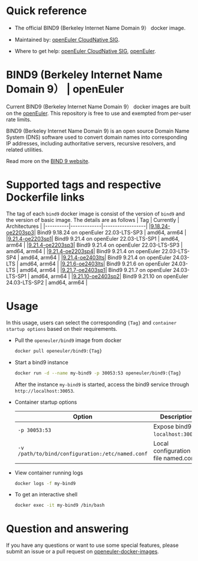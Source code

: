# Quick reference

- The official BIND9 (Berkeley Internet Name Domain 9） docker image.

- Maintained by: [openEuler CloudNative SIG](https://gitee.com/openeuler/cloudnative).

- Where to get help: [openEuler CloudNative SIG](https://gitee.com/openeuler/cloudnative), [openEuler](https://gitee.com/openeuler/community).

# BIND9 (Berkeley Internet Name Domain 9） | openEuler
Current BIND9 (Berkeley Internet Name Domain 9） docker images are built on the [openEuler](https://repo.openeuler.org/). This repository is free to use and exempted from per-user rate limits.

BIND9 (Berkeley Internet Name Domain 9) is an open source Domain Name System (DNS) software used to convert domain names into corresponding IP addresses, including authoritative servers, recursive resolvers, and related utilities.

Read more on the [BIND 9 website](https://www.isc.org/bind/)⁠.

# Supported tags and respective Dockerfile links
The tag of each `bind9` docker image is consist of the version of `bind9` and the version of basic image. The details are as follows
|    Tag   |  Currently  |   Architectures  |
|----------|-------------|------------------|
|[9.18.24-oe2203sp3](https://gitee.com/openeuler/openeuler-docker-images/blob/master/Others/bind9/9.18.24/22.03-lts-sp3/Dockerfile)| Bind9 9.18.24 on openEuler 22.03-LTS-SP3 | amd64, arm64 |
|[9.21.4-oe2203sp1](https://gitee.com/openeuler/openeuler-docker-images/blob/master/Others/bind9/9.21.4/22.03-lts-sp1/Dockerfile)| Bind9 9.21.4 on openEuler 22.03-LTS-SP1 | amd64, arm64 |
|[9.21.4-oe2203sp3](https://gitee.com/openeuler/openeuler-docker-images/blob/master/Others/bind9/9.21.4/22.03-lts-sp3/Dockerfile)| Bind9 9.21.4 on openEuler 22.03-LTS-SP3 | amd64, arm64 |
|[9.21.4-oe2203sp4](https://gitee.com/openeuler/openeuler-docker-images/blob/master/Others/bind9/9.21.4/22.03-lts-sp4/Dockerfile)| Bind9 9.21.4 on openEuler 22.03-LTS-SP4 | amd64, arm64 |
|[9.21.4-oe2403lts](https://gitee.com/openeuler/openeuler-docker-images/blob/master/Others/bind9/9.21.4/24.03-lts/Dockerfile)| Bind9 9.21.4 on openEuler 24.03-LTS | amd64, arm64 |
|[9.21.6-oe2403lts](https://gitee.com/openeuler/openeuler-docker-images/blob/master/Others/bind9/9.21.6/24.03-lts/Dockerfile)| Bind9 9.21.6 on openEuler 24.03-LTS | amd64, arm64 |
|[9.21.7-oe2403sp1](https://gitee.com/openeuler/openeuler-docker-images/blob/master/Others/bind9/9.21.7/24.03-lts-sp1/Dockerfile)| Bind9 9.21.7 on openEuler 24.03-LTS-SP1 | amd64, arm64 |
|[9.21.10-oe2403sp2](https://gitee.com/openeuler/openeuler-docker-images/blob/master/Others/bind9/9.21.10/24.03-lts-sp2/Dockerfile)| Bind9 9.21.10 on openEuler 24.03-LTS-SP2 | amd64, arm64 |

# Usage
In this usage, users can select the corresponding `{Tag}` and `container startup options` based on their requirements.

- Pull the `openeuler/bind9` image from docker

	```bash
	docker pull openeuler/bind9:{Tag}
	```

- Start a bind9 instance

	```bash
	docker run -d --name my-bind9 -p 30053:53 openeuler/bind9:{Tag}
	```
	After the instance `my-bind9` is started, access the bind9 service through `http://localhost:30053`.

- Container startup options

	| Option | Description |
	|--|--|
	| `-p 30053:53` | Expose bind9 on `localhost:30053`. |
	| `-v /path/to/bind/configuration:/etc/named.conf` | Local configuration file ⁠named.conf. |

- View container running logs

	```bash
	docker logs -f my-bind9
	```

- To get an interactive shell

	```bash
	docker exec -it my-bind9 /bin/bash
	```
	
# Question and answering
If you have any questions or want to use some special features, please submit an issue or a pull request on [openeuler-docker-images](https://gitee.com/openeuler/openeuler-docker-images).
